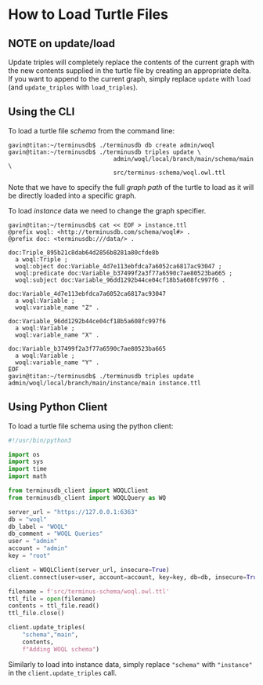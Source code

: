 # How to Load Turtle Files

## NOTE on update/load

Update triples will completely replace the contents of the current
graph with the new contents supplied in the turtle file by creating an
appropriate delta. If you want to append to the current graph, simply
replace `update` with `load` (and `update_triples` with
`load_triples`).

## Using the CLI

To load a turtle file *schema* from the command line:

```shell
gavin@titan:~/terminusdb$ ./terminusdb db create admin/woql
gavin@titan:~/terminusdb$ ./terminusdb triples update \
                              admin/woql/local/branch/main/schema/main \
                              src/terminus-schema/woql.owl.ttl
```
Note that we have to specify the full *graph path* of the turtle to load as it will be directly loaded into a specific graph.

To load *instance* data we need to change the graph specifier.

```shell
gavin@titan:~/terminusdb$ cat << EOF > instance.ttl
@prefix woql: <http://terminusdb.com/schema/woql#> .
@prefix doc: <terminusdb:///data/> .

doc:Triple_895b21c8dab64d2856b8281a80cfde8b
  a woql:Triple ;
  woql:object doc:Variable_4d7e113ebfdca7a6052ca6817ac93047 ;
  woql:predicate doc:Variable_b37499f2a3f77a6590c7ae80523ba665 ;
  woql:subject doc:Variable_96dd1292b44ce04cf18b5a608fc997f6 .

doc:Variable_4d7e113ebfdca7a6052ca6817ac93047
  a woql:Variable ;
  woql:variable_name "Z" .

doc:Variable_96dd1292b44ce04cf18b5a608fc997f6
  a woql:Variable ;
  woql:variable_name "X" .

doc:Variable_b37499f2a3f77a6590c7ae80523ba665
  a woql:Variable ;
  woql:variable_name "Y" .
EOF
gavin@titan:~/terminusdb$ ./terminusdb triples update admin/woql/local/branch/main/instance/main instance.ttl
```

## Using Python Client

To load a turtle file schema using the python client:

```python
#!/usr/bin/python3

import os
import sys
import time
import math

from terminusdb_client import WOQLClient
from terminusdb_client import WOQLQuery as WQ

server_url = "https://127.0.0.1:6363"
db = "woql"
db_label = "WOQL"
db_comment = "WOQL Queries"
user = "admin"
account = "admin"
key = "root"

client = WOQLClient(server_url, insecure=True)
client.connect(user=user, account=account, key=key, db=db, insecure=True)

filename = f'src/terminus-schema/woql.owl.ttl'
ttl_file = open(filename)
contents = ttl_file.read()
ttl_file.close()

client.update_triples(
    "schema","main",
    contents,
    f"Adding WOQL schema")
```

Similarly to load into instance data, simply replace `"schema"` with
`"instance"` in the `client.update_triples` call.

